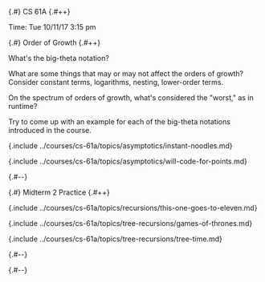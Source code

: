 
{.#} CS 61A
{.#++}

Time: Tue 10/11/17 3:15 pm

{.#} Order of Growth
{.#++}

What's the big-theta notation?

What are some things that may or may not affect the orders of growth? Consider constant terms, logarithms, nesting, lower-order terms.

On the spectrum of orders of growth, what's considered the "worst," as in runtime?

Try to come up with an example for each of the big-theta notations introduced in the course.

{.include ../courses/cs-61a/topics/asymptotics/instant-noodles.md}

{.include ../courses/cs-61a/topics/asymptotics/will-code-for-points.md}

{.#--}

{.#} Midterm 2 Practice
{.#++}

{.include ../courses/cs-61a/topics/recursions/this-one-goes-to-eleven.md}

{.include ../courses/cs-61a/topics/tree-recursions/games-of-thrones.md}

{.include ../courses/cs-61a/topics/tree-recursions/tree-time.md}

{.#--}

{.#--}
